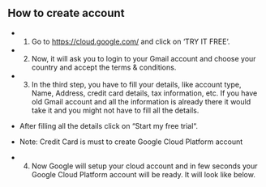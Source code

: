 ## How to create account 

- 1. Go to https://cloud.google.com/ and click on ‘TRY IT FREE‘.

- 2. Now, it will ask you to login to your Gmail account and choose your country and accept the terms & conditions.

- 3. In the third step, you have to fill your details, like account type, Name, Address, credit card details, tax information, etc. If you have old Gmail account and all the information is already there it would take it and you might not have to fill all the details.

- After filling all the details click on “Start my free trial“.
- Note: Credit Card is must to create Google Cloud Platform account
- 4. Now Google will setup your cloud account and in few seconds your Google Cloud Platform account will be ready. It will look like below.




